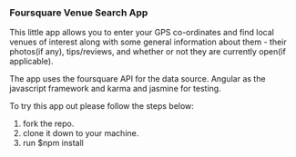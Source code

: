 ### Foursquare Venue Search App

 This little app allows you to enter your GPS co-ordinates and find local venues of interest along with some general information about them - their photos(if any), tips/reviews, and whether or not they are currently open(if applicable).

 The app uses the foursquare API for the data source. Angular as the javascript framework and karma and jasmine for testing.

 To try this app out please follow the steps below:

  1. fork the repo.
  2. clone it down to your machine.
  3. run $npm install

